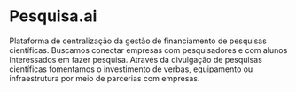 # Pesquisa.ai 

Plataforma de centralização da gestão de financiamento de pesquisas científicas. Buscamos conectar empresas com pesquisadores e com alunos interessados em fazer pesquisa. Através da divulgação de pesquisas científicas fomentamos o investimento de verbas, equipamento ou infraestrutura por meio de parcerias com empresas.
